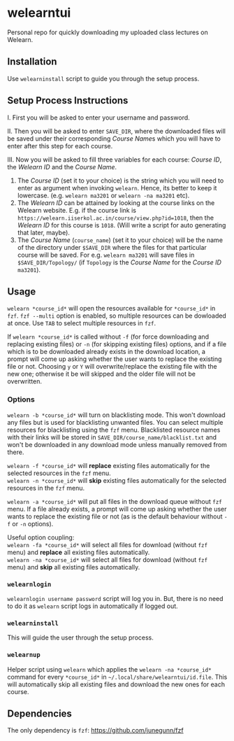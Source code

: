 # welearntui
Personal repo for quickly downloading my uploaded class lectures on Welearn.

## Installation
Use `welearninstall` script to guide you through the setup process.

## Setup Process Instructions
I. First you will be asked to enter your username and password.

II. Then you will be asked to enter `SAVE_DIR`, where the downloaded files will be saved under their corresponding *Course Name*s which you will have to enter after this step for each course.

III. Now you will be asked to fill three variables for each course: *Course ID*, the *Welearn ID* and the *Course Name*.  

1. The *Course ID* (set it to your choice) is the string which you will need to enter as argument when invoking `welearn`. Hence, its better to keep it lowercase. (e.g. `welearn ma3201` or `welearn -na ma3201` etc).
2. The *Welearn ID* can be attained by looking at the course links on the Welearn website. E.g. if the course link is `https://welearn.iiserkol.ac.in/course/view.php?id=1018`, then the *Welearn ID* for this course is `1018`. (Will write a script for auto generating that later, maybe).
3. The *Course Name* (`course_name`) (set it to your choice) will be the name of the directory under `$SAVE_DIR` where the files for that particular course will be saved. For e.g. `welearn ma3201` will save files in `$SAVE_DIR/Topology/` (if `Topology` is the *Course Name* for the *Course ID* `ma3201`).  

## Usage
`welearn *course_id*` will open the resources available for `*course_id*` in `fzf`. `fzf --multi` option is enabled, so multiple resources can be dowloaded at once. Use `TAB` to select multiple resources in `fzf`.

If `welearn *course_id*` is called without `-f` (for force downloading and replacing existing files) or `-n` (for skipping existing files) options, and if a file which is to be downloaded already exists in the download location, a prompt will come up asking whether the user wants to replace the existing file or not. Choosing `y` or `Y` will overwrite/replace the existing file with the new one; otherwise it be will skipped and the older file will not be overwritten.  

### Options
`welearn -b *course_id*` will turn on blacklisting mode. This won't download any files but is used for blacklisting unwanted files. You can select multiple resources for blacklisting using the `fzf` menu. Blacklisted resource names with their links will be stored in `SAVE_DIR/course_name/blacklist.txt` and won't be downloaded in any download mode unless manually removed from there.  

`welearn -f *course_id*` will **replace** existing files automatically for the selected resources in the `fzf` menu.    
`welearn -n *course_id*` will **skip** existing files automatically for the selected resources in the `fzf` menu.  

`welearn -a *course_id*` will put all files in the download queue without `fzf` menu. If a file already exists, a prompt will come up asking whether the user wants to replace the existing file or not (as is the default behaviour without `-f` or `-n` options).

Useful option coupling:  
`welearn -fa *course_id*` will select all files for download (without `fzf` menu) and **replace** all existing files automatically.  
`welearn -na *course_id*` will select all files for download (without `fzf` menu) and **skip** all existing files automatically.  

### `welearnlogin`
`welearnlogin username password` script will log you in. But, there is no need to do it as `welearn` script logs in automatically if logged out.

### `welearninstall`
This will guide the user through the setup process.

### `welearnup`
Helper script using `welearn` which applies the `welearn -na *course_id*` command for every `*course_id*` in `~/.local/share/welearntui/id.file`. This will automatically skip all existing files and download the new ones for each course.

## Dependencies
The only dependency is `fzf`: https://github.com/junegunn/fzf
